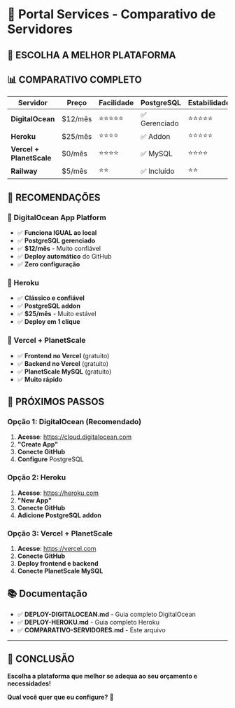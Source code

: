 # 🚀 Portal Services - Comparativo de Servidores

## 🎯 **ESCOLHA A MELHOR PLATAFORMA**

## 📊 **COMPARATIVO COMPLETO**

| Servidor | Preço | Facilidade | PostgreSQL | Estabilidade | Recomendação |
|----------|-------|------------|------------|--------------|--------------|
| **DigitalOcean** | $12/mês | ⭐⭐⭐⭐⭐ | ✅ Gerenciado | ⭐⭐⭐⭐⭐ | 🥇 **MELHOR** |
| **Heroku** | $25/mês | ⭐⭐⭐⭐ | ✅ Addon | ⭐⭐⭐⭐⭐ | 🥈 **CLÁSSICO** |
| **Vercel + PlanetScale** | $0/mês | ⭐⭐⭐⭐ | ✅ MySQL | ⭐⭐⭐⭐ | 🥉 **GRATUITO** |
| **Railway** | $5/mês | ⭐⭐ | ✅ Incluído | ⭐⭐ | ❌ **PROBLEMAS** |

## 🎯 **RECOMENDAÇÕES**

### **🥇 DigitalOcean App Platform**
- ✅ **Funciona IGUAL ao local**
- ✅ **PostgreSQL gerenciado**
- ✅ **$12/mês** - Muito confiável
- ✅ **Deploy automático** do GitHub
- ✅ **Zero configuração**

### **🥈 Heroku**
- ✅ **Clássico e confiável**
- ✅ **PostgreSQL addon**
- ✅ **$25/mês** - Muito estável
- ✅ **Deploy em 1 clique**

### **🥉 Vercel + PlanetScale**
- ✅ **Frontend no Vercel** (gratuito)
- ✅ **Backend no Vercel** (gratuito)
- ✅ **PlanetScale MySQL** (gratuito)
- ✅ **Muito rápido**

## 🚀 **PRÓXIMOS PASSOS**

### **Opção 1: DigitalOcean (Recomendado)**
1. **Acesse**: https://cloud.digitalocean.com
2. **"Create App"**
3. **Conecte GitHub**
4. **Configure** PostgreSQL

### **Opção 2: Heroku**
1. **Acesse**: https://heroku.com
2. **"New App"**
3. **Conecte GitHub**
4. **Adicione PostgreSQL addon**

### **Opção 3: Vercel + PlanetScale**
1. **Acesse**: https://vercel.com
2. **Conecte GitHub**
3. **Deploy frontend e backend**
4. **Conecte PlanetScale MySQL**

## 📚 **Documentação**

- ✅ **DEPLOY-DIGITALOCEAN.md** - Guia completo DigitalOcean
- ✅ **DEPLOY-HEROKU.md** - Guia completo Heroku
- ✅ **COMPARATIVO-SERVIDORES.md** - Este arquivo

---

## 🎉 **CONCLUSÃO**

**Escolha a plataforma que melhor se adequa ao seu orçamento e necessidades!**

**Qual você quer que eu configure?** 🚀
